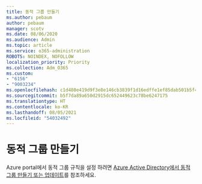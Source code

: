 ```yaml
---
title: 동적 그룹 만들기
ms.author: pebaum
author: pebaum
manager: scotv
ms.date: 08/06/2020
ms.audience: Admin
ms.topic: article
ms.service: o365-administration
ROBOTS: NOINDEX, NOFOLLOW
localization_priority: Priority
ms.collection: Adm_O365
ms.custom:
- "6156"
- "9003234"
ms.openlocfilehash: c1d480e419d9f3e8e146cb3839f1d16edffe1ef85dab501b5f447145b00f9358
ms.sourcegitcommit: b5f7da89a650d2915dc652449623c78be6247175
ms.translationtype: HT
ms.contentlocale: ko-KR
ms.lasthandoff: 08/05/2021
ms.locfileid: "54032492"
---
```

# <a name="create-a-dynamic-group"></a>동적 그룹 만들기

Azure portal에서 동적 그룹 규칙을 설정 하려면 [Azure Active Directory에서 동적 그룹 만들기 또는 업데이트](https://docs.microsoft.com/azure/active-directory/users-groups-roles/groups-create-rule)를 참조하세요.